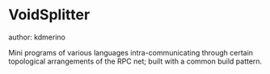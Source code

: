 # VoidSplitter
author: kdmerino

Mini programs of various languages intra-communicating through certain topological arrangements of the RPC net; built with a common build pattern.
